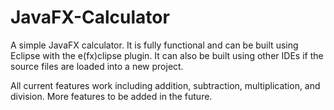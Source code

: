# JavaFX-Calculator
A simple JavaFX calculator.  It is fully functional and can be built using Eclipse with the e(fx)clipse plugin.  It can also be built using other IDEs if the source files are loaded into a new project.  

All current features work including addition, subtraction, multiplication, and division.  More features to be added in the future.
